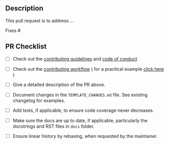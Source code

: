 ## Description
<!-- Provide a general description of what your pull request does.
Complete the following sentence and add relevant details as you see fit.
In addition please ensure that the pull request title is descriptive
and allows maintainers to infer the applicable subpackage(s). -->

This pull request is to address ...

<!-- If the pull request closes any open issues you can add this.
If you replace <Issue Number> with a number, GitHub will automatically link it.
If this pull request is unrelated to any issues, please remove
the following line. -->

Fixes #<Issue Number>


## PR Checklist

- [ ] Check out the [contributing guidelines](https://github.com/astropy/astropy/blob/master/CONTRIBUTING.md) and [code of conduct](https://github.com/astropy/astropy/blob/master/CODE_OF_CONDUCT.md)
- [ ] Check out the [contributing workflow](http://docs.astropy.org/en/latest/development/workflow/development_workflow.html) ( for a practical example [click here](https://docs.astropy.org/en/latest/development/workflow/git_edit_workflow_examples.html#astropy-fix-example) )

- [ ] Give a detailed description of the PR above.
- [ ] Document changes in the `TEMPLATE_CHANGES.md` file. See existing changelog for examples.
- [ ] Add tests, if applicable, to ensure code coverage never decreases.
- [ ] Make sure the docs are up to date, if applicable, particularly the docstrings and RST files in `docs` folder.
- [ ] Ensure linear history by rebasing, when requested by the maintainer.

